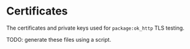 # Certificates

The certificates and private keys used for `package:ok_http` TLS testing.

TODO: generate these files using a script.
